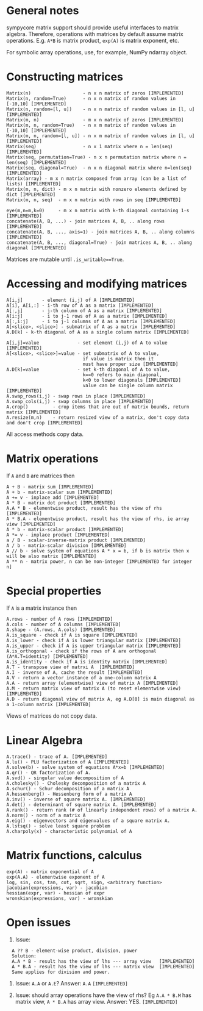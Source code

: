 # General notes #

sympycore matrix support should provide useful interfaces to
matrix algebra. Therefore, operations with matrices by default
assume matrix operations. E.g. `A*B` is matrix product, `exp(A)` is
matrix exponent, etc.

For symbolic array operations, use, for example, NumPy ndarray object.

# Constructing matrices #

```
Matrix(n)                   - n x n matrix of zeros [IMPLEMENTED]
Matrix(n, random=True)      - n x n matrix of random values in [-10,10] [IMPLEMENTED]
Matrix(n, random=[l, u])    - n x n matrix of random values in [l, u] [IMPLEMENTED]
Matrix(m, n)                - m x n matrix of zeros [IMPLEMENTED]
Matrix(m, n, random=True)   - n x m matrix of random values in [-10,10] [IMPLEMENTED]
Matrix(m, n, random=[l, u]) - n x m matrix of random values in [l, u] [IMPLEMENTED]
Matrix(seq)                 - n x 1 matrix where n = len(seq) [IMPLEMENTED]
Matrix(seq, permutation=True) - n x n permutation matrix where n = len(seq) [IMPLEMENTED]
Matrix(seq, diagonal=True)  - n x n diagonal matrix where n=len(seq) [IMPLEMENTED]
Matrix(array) - m x n matrix composed from array (can be a list of lists) [IMPLEMENTED]
Matrix(m, n, dict) - m x n matrix with nonzero elements defined by dict [IMPLEMENTED]
Matrix(m, n, seq)  - m x n matrix with rows in seq [IMPLEMENTED]

eye(m,n=m,k=0)     - m x n matrix with k-th diagonal containing 1-s [IMPLEMENTED]
concatenate(A, B, ...) - join matrices A, B, .. along rows [IMPLEMENTED]
concatenate(A, B, ..., axis=1) - join matrices A, B, .. along columns [IMPLEMENTED]
concatenate(A, B, ..., diagonal=True) - join matrices A, B, .. along diagonal [IMPLEMENTED]
```

Matrices are mutable until `.is_writable==True`.

# Accessing and modifying matrices #

```
A[i,j]       - element (i,j) of A [IMPLEMENTED]
A[i], A[i,:] - i-th row of A as a matrix [IMPLEMENTED]
A[:,j]       - j-th column of A as a matrix [IMPLEMENTED]
A[i:j]       - i to j-1 rows of A as a matrix [IMPLEMENTED]
A[:,i:j]     - i to j-1 columns of A as a matrix [IMPLEMENTED]
A[<slice>, <slice>] - submatrix of A as a matrix [IMPLEMENTED]
A.D[k] - k-th diagonal of A as a single column matrix [IMPLEMENTED]

A[i,j]=value              - set element (i,j) of A to value [IMPLEMENTED]
A[<slice>, <slice>]=value - set submatrix of A to value,
                            if value is matrix then it
                            must have proper size [IMPLEMENTED]
A.D[k]=value              - set k-th diagonal of A to value, 
                            k==0 refers to main diagonal, 
                            k<0 to lower diagonals [IMPLEMENTED]
                            value can be single column matrix [IMPLEMENTED]
A.swap_rows(i,j) - swap rows in place [IMPLEMENTED]
A.swap_cols(i,j) - swap columns in place [IMPLEMENTED]
A.crop()         - crop items that are out of matrix bounds, return matrix [IMPLEMENTED]
A.resize(m,n)    - return resized view of a matrix, don't copy data and don't crop [IMPLEMENTED]
```
All access methods copy data.

# Matrix operations #

If `A` and `B` are matrices then
```
A + B - matrix sum [IMPLEMENTED]
A + b - matrix-scalar sum [IMPLEMENTED]
A += v - inplace add [IMPLEMENTED]
A * B - matrix dot product [IMPLEMENTED]
A.A * B - elementwise product, result has the view of rhs [IMPLEMENTED]
A * B.A - elementwise product, result has the view of rhs, ie array view [IMPLEMENTED]
A * b - matrix-scalar product [IMPLEMENTED]
A *= v - inplace product [IMPLEMENTED]
a / B - scalar-inverse-matrix product [IMPLEMENTED]
A / b - matrix-scalar division [IMPLEMENTED]
A // b - solve system of equations A * x = b, if b is matrix then x will be also matrix [IMPLEMENTED]
A ** n - matrix power, n can be non-integer [IMPLEMENTED for integer n]
```

# Special properties #

If `A` is a matrix instance then
```
A.rows - number of A rows [IMPLEMENTED]
A.cols - number of A columns [IMPLEMENTED]
A.shape - (A.rows, A.cols) [IMPLEMENTED]
A.is_square - check if A is square [IMPLEMENTED]
A.is_lower - check if A is lower triangular matrix [IMPLEMENTED]
A.is_upper - check if A is upper triangular matrix [IMPLEMENTED]
A.is_orthogonal - check if the rows of A are orthogonal (A*A.T=identity) [IMPLEMENTED]
A.is_identity - check if A is identity matrix [IMPLEMENTED]
A.T - transpose view of matrxi A  [IMPLEMENTED]
A.I - inverse of A, cache the result [IMPLEMENTED]
A.V - return a vector instance of a one-column matrix A
A.A - return array (elementwise) view of matrix A [IMPLEMENTED]
A.M - return matrix view of matrix A (to reset elementwise view) [IMPLEMENTED]
A.D - return diagonal view of matrix A, eg A.D[0] is main diagonal as a 1-column matrix [IMPLEMENTED]
```
Views of matrices do not copy data.

# Linear Algebra #

```
A.trace() - trace of A. [IMPLEMENTED]
A.lu() - PLU factorization of A [IMPLEMENTED]
A.solve(b) - solve system of equations A*x=b [IMPLEMENTED]
A.qr() - QR factorization of A.
A.svd() - singular value decomposition of A
A.cholesky() - Cholesky decomposition of a matrix A
A.schur() - Schur decomposition of a matrix A
A.hessenberg() - Hessenberg form of a matrix A
A.inv() - inverse of square matrix A. [IMPLEMENTED]
A.det() - determinant of square matrix A. [IMPLEMENTED]
A.rank() - return rank (# of linearly independent rows) of a matrix A.
A.norm() - norm of a matrix A
A.eig() - eigenvectors and eigenvalues of a square matrix A.
A.lstsq() - solve least square problem
A.charpoly(x) - characteristic polynomial of A
```

# Matrix functions, calculus #

```
exp(A) - matrix exponential of A
exp(A.A) - elementwise exponent of A
log, sin, cos, tan, cot, sqrt, sign, <arbitrary function>
jacobian(expressions, var) - jacobian
hessian(expr, var) - hessian of expr
wronskian(expressions, var) - wronskian
```

# Open issues #

  1. Issue:
```
  A ?? B - element-wise product, division, power
  Solution:
  A.A * B - result has the view of lhs --- array view   [IMPLEMENTED]
  A * B.A - result has the view of lhs --- matrix view  [IMPLEMENTED]
  Same applies for division and power.
```

  1. Issue: `A.A` or `A.E`? Answer: `A.A` `[IMPLEMENTED]`

  1. Issue: should array operations have the view of rhs? Eg `A.A * B.M` has matrix view, `A * B.A` has array view. Answer: YES. `[IMPLEMENTED]`